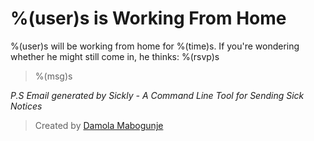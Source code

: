 # %(user)s is Working From Home

%(user)s will be working from home for %(time)s.
If you're wondering whether he might still come in, he thinks: %(rsvp)s

>   %(msg)s

*P.S Email generated by Sickly - A Command Line Tool for Sending Sick Notices*
>   Created by [Damola Mabogunje](http://mabogunje.net/)
